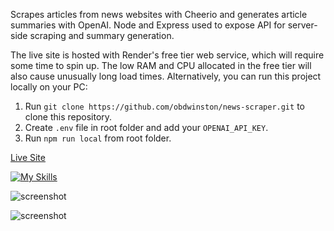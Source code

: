 Scrapes articles from news websites with Cheerio and generates article summaries with OpenAI. Node and Express used to expose API for server-side scraping and summary generation.

The live site is hosted with Render's free tier web service, which will require some time to spin up. The low RAM and CPU allocated in the free tier will also cause unusually long load times. Alternatively, you can run this project locally on your PC:

1. Run `git clone https://github.com/obdwinston/news-scraper.git` to clone this repository.
2. Create `.env` file in root folder and add your `OPENAI_API_KEY`.
3. Run `npm run local` from root folder.

[Live Site](https://news-scraper-yhkw.onrender.com)

[![My Skills](https://skillicons.dev/icons?i=react,nodejs,express)](https://skillicons.dev)

![screenshot](https://github.com/obdwinston/news-scraper/assets/104728656/005d52c6-61a8-4ca0-b1cf-f585ed3be7bd)

![screenshot](https://github.com/obdwinston/news-scraper/assets/104728656/94cbcbfe-76e0-4c6c-b033-224f5f1e0b4b)

